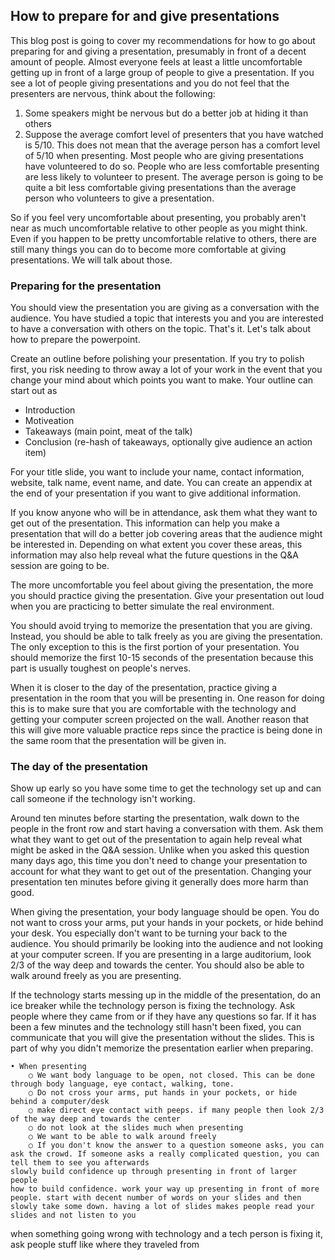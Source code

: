 ## How to prepare for and give presentations
This blog post is going to cover my recommendations for how to go about preparing for and giving a presentation, presumably in front of a decent amount of people. Almost everyone feels at least a little uncomfortable getting up in front of a large group of people to give a presentation. If you see a lot of people giving presentations and you do not feel that the presenters are nervous, think about the following:
1. Some speakers might be nervous but do a better job at hiding it than others  
1. Suppose the average comfort level of presenters that you have watched is 5/10. This does not mean that the average person has a comfort level of 5/10 when presenting. Most people who are giving presentations have volunteered to do so. People who are less comfortable presenting are less likely to volunteer to present. The average person is going to be quite a bit less comfortable giving presentations than the average person who volunteers to give a presentation.

So if you feel very uncomfortable about presenting, you probably aren't near as much uncomfortable relative to other people as you might think. Even if you happen to be pretty uncomfortable relative to others, there are still many things you can do to become more comfortable at giving presentations. We will talk about those.

### Preparing for the presentation
You should view the presentation you are giving as a conversation with the audience. You have studied a topic that interests you and you are interested to have a conversation with others on the topic. That's it. Let's talk about how to prepare the powerpoint.

Create an outline before polishing your presentation. If you try to polish first, you risk needing to throw away a lot of your work in the event that you change your mind about which points you want to make. Your outline can start out as
* Introduction
* Motiveation
* Takeaways (main point, meat of the talk)
* Conclusion (re-hash of takeaways, optionally give audience an action item)  

For your title slide, you want to include your name, contact information, website, talk name, event name, and date. You can create an appendix at the end of your presentation if you want to give additional information.

If you know anyone who will be in attendance, ask them what they want to get out of the presentation. This information can help you make a presentation that will do a better job covering areas that the audience might be interested in. Depending on what extent you cover these areas, this information may also help reveal what the future questions in the Q&A session are going to be.

The more uncomfortable you feel about giving the presentation, the more you should practice giving the presentation. Give your presentation out loud when you are practicing to better simulate the real environment. 

You should avoid trying to memorize the presentation that you are giving. Instead, you should be able to talk freely as you are giving the presentation. The only exception to this is the first portion of your presentation. You should memorize the first 10-15 seconds of the presentation because this part is usually toughest on people's nerves.

When it is closer to the day of the presentation, practice giving a presentation in the room that you will be presenting in. One reason for doing this is to make sure that you are comfortable with the technology and getting your computer screen projected on the wall. Another reason that this will give more valuable practice reps since the practice is being done in the same room that the presentation will be given in.

### The day of the presentation
Show up early so you have some time to get the technology set up and can call someone if the technology isn't working. 

Around ten minutes before starting the presentation, walk down to the people in the front row and start having a conversation with them. Ask them what they want to get out of the presentation to again help reveal what might be asked in the Q&A session. Unlike when you asked this question many days ago, this time you don't need to change your presentation to account for what they want to get out of the presentation. Changing your presentation ten minutes before giving it generally does more harm than good.  

When giving the presentation, your body language should be open. You do not want to cross your arms, put your hands in your pockets, or hide behind your desk. You especially don't want to be turning your back to the audience.  You should primarily be looking into the audience and not looking at your computer screen. If you are presenting in a large auditorium, look 2/3 of the way deep and towards the center. You should also be able to walk around freely as you are presenting.

If the technology starts messing up in the middle of the presentation, do an ice breaker while the technology person is fixing the technology. Ask people where they came from or if they have any questions so far. If it has been a few minutes and the technology still hasn't been fixed, you can communicate that you will give the presentation without the slides. This is part of why you didn't memorize the presentation earlier when preparing.

	• When presenting
		○ We want body language to be open, not closed. This can be done through body language, eye contact, walking, tone.
		○ Do not cross your arms, put hands in your pockets, or hide behind a computer/desk
		○ make direct eye contact with peeps. if many people then look 2/3 of the way deep and towards the center
		○ do not look at the slides much when presenting
		○ We want to be able to walk around freely
		○ If you don't know the answer to a question someone asks, you can ask the crowd. If someone asks a really complicated question, you can tell them to see you afterwards
	slowly build confidence up through presenting in front of larger people
	how to build confidence. work your way up presenting in front of more people. start with decent number of words on your slides and then slowly take some down. having a lot of slides makes people read your slides and not listen to you
when something going wrong with technology and a tech person is fixing it, ask people stuff like where they traveled from
